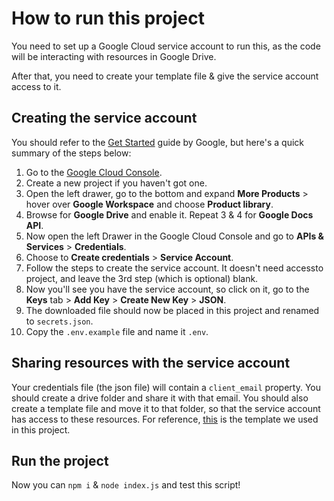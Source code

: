 # How to run this project

You need to set up a Google Cloud service account to run this, as the code will be interacting with resources in Google Drive.

After that, you need to create your template file & give the service account access to it.

## Creating the service account

You should refer to the [Get Started](https://developers.google.com/workspace/guides/get-started) guide by Google, but here's a quick summary of the steps below:
1. Go to the [Google Cloud Console](https://console.cloud.google.com/).
2. Create a new project if you haven't got one.
3. Open the left drawer, go to the bottom and expand **More Products** > hover over **Google Workspace** and choose **Product library**.
4. Browse for **Google Drive** and enable it. Repeat 3 & 4 for **Google Docs API**.
5. Now open the left Drawer in the Google Cloud Console and go to **APIs & Services** > **Credentials**.
6. Choose to **Create credentials** > **Service Account**.
7. Follow the steps to create the service account. It doesn't need accessto project, and leave the 3rd step (which is optional) blank.
8. Now you'll see you have the service account, so click on it, go to the **Keys** tab > **Add Key** > **Create New Key** > **JSON**.
9. The downloaded file should now be placed in this project and renamed to `secrets.json`.
10. Copy the `.env.example` file and name it `.env`.

## Sharing resources with the service account

Your credentials file (the json file) will contain a `client_email` property. You should create a drive folder and share it with that email. You should also create a template file and move it to that folder, so that the service account has access to these resources. For reference, [this](https://docs.google.com/document/d/1fveIbEjAxoESW8wK00-2tAaB9XuYqo9q2YqCnUt4bTY/edit) is the template we used in this project.

## Run the project

Now you can `npm i` & `node index.js` and test this script!
